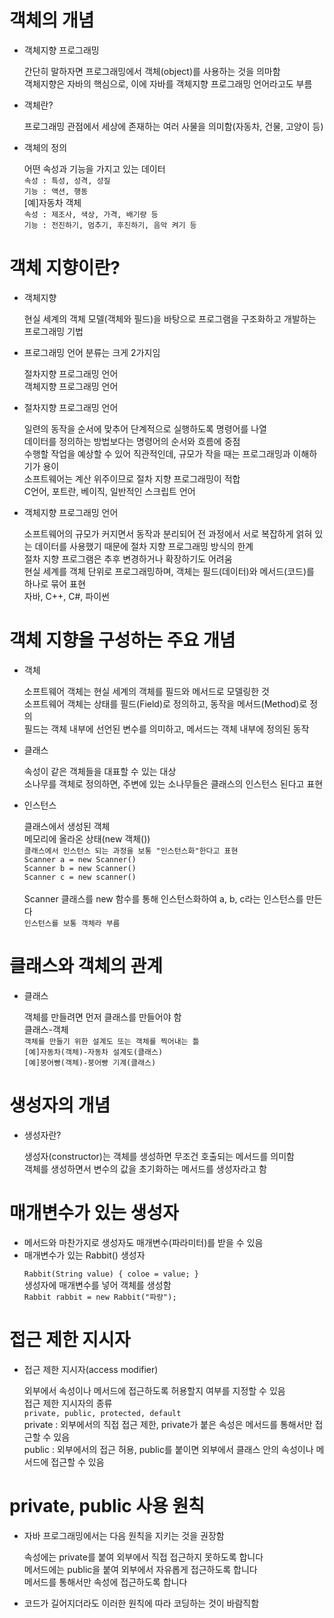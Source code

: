 <h1>객체의 개념</h1>
<ul>
  <li>객체지향 프로그래밍</li>
  <p>간단히 말하자면 프로그래밍에서 객체(object)를 사용하는 것을 의마함<br>
  객체지향은 자바의 핵심으로, 이에 자바를 객체지향 프로그래밍 언어라고도 부름</p>
  <li>객체란?</li>
  <p>프로그래밍 관점에서 세상에 존재하는 여러 사물을 의미함(자동차, 건물, 고양이 등)</p>
  <li>객체의 정의</li>
  <p>어떤 속성과 기능을 가지고 있는 데이터<br>
  <code>속성 : 특성, 성격, 성질</code><br>
  <code>기능 : 액션, 행동</code><br>
  [예]자동차 객체<br>
  <code>속성 : 제조사, 색상, 가격, 배기량 등</code><br>
  <code>기능 : 전진하기, 멈추기, 후진하기, 음악 켜기 등</code></p>
</ul>
<h1>객체 지향이란?</h1>
<ul>
  <li>객체지향</li>
  <p>현실 세계의 객체 모델(객체와 필드)을 바탕으로 프로그램을 구조화하고 개발하는 프로그래밍 기법</p>
  <li>프로그래밍 언어 분류는 크게 2가지임</li>
  <p>절차지향 프로그래밍 언어<br>
  객체지향 프로그래밍 언어</p>
  <li>절차지향 프로그래밍 언어</li>
  <p>일련의 동작을 순서에 맞추어 단계적으로 실행하도록 명령어를 나열<br>
  데이터를 정의하는 방법보다는 명령어의 순서와 흐름에 중점<br>
  수행할 작업을 예상할 수 있어 직관적인데, 규모가 작을 때는 프로그래밍과 이해하기가 용이<br>
  소프트웨어는 계산 위주이므로 절차 지향 프로그래밍이 적합<br>
  C언어, 포트란, 베이직, 일반적인 스크립트 언어</p>
  <li>객체지향 프로그래밍 언어</li>
  <p>소프트웨어의 규모가 커지면서 동작과 분리되어 전 과정에서 서로 복잡하게 얽혀 있는 데이터를 사용했기 때문에 절차 지향 프로그래밍 방식의 한계<br>
  절차 지향 프로그램은 추후 변경하거나 확장하기도 어려움<br>
  현실 세계를 객체 단위로 프로그래밍하며, 객체는 필드(데이터)와 메서드(코드)를 하나로 묶어 표현<br>
  자바, C++, C#, 파이썬</p>
</ul>
<h1>객체 지향을 구성하는 주요 개념</h1>
<ul>
  <li>객체</li>
  <p>소프트웨어 객체는 현실 세계의 객체를 필드와 메서드로 모델링한 것<br>
  소프트웨어 객체는 상태를 필드(Field)로 정의하고, 동작을 메서드(Method)로 정의<br>
  필드는 객체 내부에 선언된 변수를 의미하고, 메서드는 객체 내부에 정의된 동작</p>
  <li>클래스</li>
  <p>속성이 같은 객체들을 대표할 수 있는 대상<br>
  소나무를 객체로 정의하면, 주변에 있는 소나무들은 클래스의 인스턴스 된다고 표현</p>
  <li>인스턴스</li>
  <p>클래스에서 생성된 객체<br>
  메모리에 올라온 상태(new 객체())<br>
  <code>클래스에서 인스턴스 되는 과정을 보통 "인스턴스화"한다고 표현</code><br>
  <code>Scanner a = new Scanner()</code><br>
  <code>Scanner b = new Scanner()</code><br>
  <code>Scanner c = new scanner()<br></code><br>
  Scanner 클래스를 new 함수를 통해 인스턴스화하여 a, b, c라는 인스턴스를 만든다<br>
  <code>인스턴스를 보통 객체라 부름</code></p>
</ul>
<h1>클래스와 객체의 관계</h1>
<ul>
  <li>클래스</li>
  <p>객체를 만들려면 먼저 클래스를 만들어야 함<br>
  클래스-객체<br>
  <code>객체를 만들기 위한 설계도 또는 객체를 찍어내는 틀</code><br>
  <code>[예]자동차(객체)-자동차 설계도(클래스)</code><br>
  <code>[예]붕어빵(객체)-붕어빵 기계(클래스)</code></p>
</ul>
<h1>생성자의 개념</h1>
<ul>
  <li>생성자란?</li>
  <p>생성자(constructor)는 객체를 생성하면 무조건 호출되는 메서드를 의미함<br>
  객체를 생성하면서 변수의 값을 초기화하는 메서드를 생성자라고 함</p>
</ul>
<h1>매개변수가 있는 생성자</h1>
<ul>
  <li>메서드와 마찬가지로 생성자도 매개변수(파라미터)를 받을 수 있음</li>
  <li>매개변수가 있는 Rabbit() 생성자</li>
  <p><code>Rabbit(String value) { coloe = value; }</code><br>
  생성자에 매개변수를 넣어 객체를 생성함<br>
  <code>Rabbit rabbit = new Rabbit("파랑");</code></p>
</ul>
<h1>접근 제한 지시자</h1>
<ul>
  <li>접근 제한 지시자(access modifier)</li>
  <p>외부에서 속성이나 메서드에 접근하도록 허용할지 여부를 지정할 수 있음<br>
  접근 제한 지시자의 종류<br>
  <code>private, public, protected, default</code><br>
  private : 외부에서의 직접 접근 제한, private가 붙은 속성은 메서드를 통해서만 접근할 수 있음<br>
  public : 외부에서의 접근 허용, public를 붙이면 외부에서 클래스 안의 속성이나 메서드에 접근할 수 있음</p>
</ul>
<h1>private, public 사용 원칙</h1>
<ul>
  <li>자바 프로그래밍에서는 다음 원칙을 지키는 것을 권장함</li>
  <p>속성에는 private를 붙여 외부에서 직접 접근하지 못하도록 합니다<br>
  메서드에는 public을 붙여 외부에서 자유롭게 접근하도록 합니다<br>
  메서드를 통해서만 속성에 접근하도록 합니다</p>
  <li>코드가 길어지더라도 이러한 원칙에 따라 코딩하는 것이 바람직함</li>
</ul>
